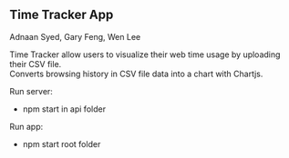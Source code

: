 ## Time Tracker App

Adnaan Syed, Gary Feng, Wen Lee

Time Tracker allow users to visualize their web time usage by uploading their CSV file.<br>
Converts browsing history in CSV file data into a chart with Chartjs.<br>

Run server:

- npm start in api folder

Run app:

- npm start root folder

